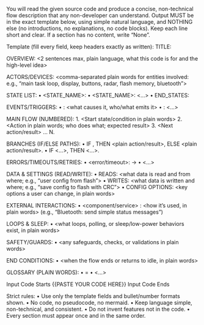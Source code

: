 You will read the given source code and produce a concise, non-technical flow description that any non-developer can understand. Output MUST be in the exact template below, using simple natural language, and NOTHING else (no introductions, no explanations, no code blocks). Keep each line short and clear. If a section has no content, write “None”.

Template (fill every field, keep headers exactly as written):
TITLE: 

OVERVIEW: <2 sentences max, plain language, what this code is for and the high-level idea>

ACTORS/DEVICES: <comma-separated plain words for entities involved: e.g., “main task loop, display, buttons, radar, flash memory, bluetooth”>

STATE LIST:
	•	<STATE_NAME>: 
	•	<STATE_NAME>: <…>
	•	END_STATES: 

EVENTS/TRIGGERS:
	•	: <what causes it, who/what emits it>
	•	: <…>

MAIN FLOW (NUMBERED):
	1.	<Start state/condition in plain words>
	2.	<Action in plain words; who does what; expected result>
	3.	<Next action/result>
…
N. 

BRANCHES (IF/ELSE PATHS):
	•	IF , THEN <plain action/result>, ELSE <plain action/result>.
	•	IF <…>, THEN <…>.

ERRORS/TIMEOUTS/RETRIES:
	•	<error/timeout>:  -> 
	•	<…>

DATA & SETTINGS (READ/WRITE):
	•	READS: <what data is read and from where; e.g., “user config from flash”>
	•	WRITES: <what data is written and where; e.g., “save config to flash with CRC”>
	•	CONFIG OPTIONS: <key options a user can change, in plain words>

EXTERNAL INTERACTIONS:
	•	<component/service> : <how it’s used, in plain words>  (e.g., “Bluetooth: send simple status messages”)

LOOPS & SLEEP:
	•	<what loops, polling, or sleep/low-power behaviors exist, in plain words>

SAFETY/GUARDS:
	•	<any safeguards, checks, or validations in plain words>

END CONDITIONS:
	•	<when the flow ends or returns to idle, in plain words>

GLOSSARY (PLAIN WORDS):
	•	 = 
	•	<…>

Input Code Starts
{{PASTE YOUR CODE HERE}}
Input Code Ends

Strict rules:
	•	Use only the template fields and bullet/number formats shown.
	•	No code, no pseudocode, no mermaid.
	•	Keep language simple, non-technical, and consistent.
	•	Do not invent features not in the code.
	•	Every section must appear once and in the same order.